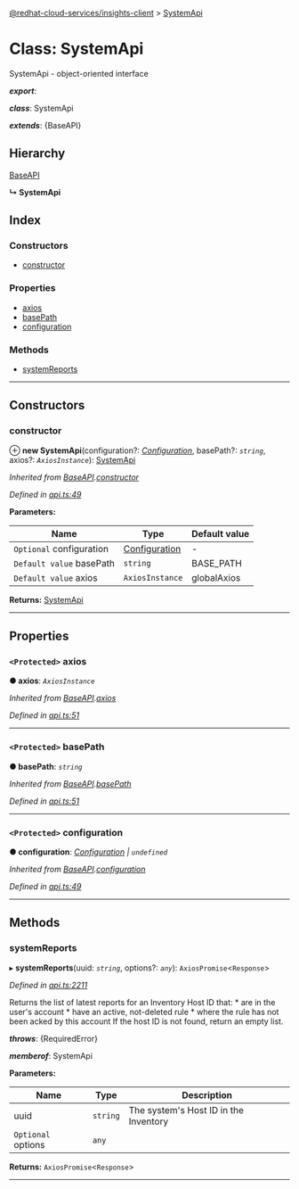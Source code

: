 [@redhat-cloud-services/insights-client](../README.md) > [SystemApi](../classes/systemapi.md)

# Class: SystemApi

SystemApi - object-oriented interface

*__export__*: 

*__class__*: SystemApi

*__extends__*: {BaseAPI}

## Hierarchy

 [BaseAPI](baseapi.md)

**↳ SystemApi**

## Index

### Constructors

* [constructor](systemapi.md#constructor)

### Properties

* [axios](systemapi.md#axios)
* [basePath](systemapi.md#basepath)
* [configuration](systemapi.md#configuration)

### Methods

* [systemReports](systemapi.md#systemreports)

---

## Constructors

<a id="constructor"></a>

###  constructor

⊕ **new SystemApi**(configuration?: *[Configuration](configuration.md)*, basePath?: *`string`*, axios?: *`AxiosInstance`*): [SystemApi](systemapi.md)

*Inherited from [BaseAPI](baseapi.md).[constructor](baseapi.md#constructor)*

*Defined in [api.ts:49](https://github.com/RedHatInsights/javascript-clients/blob/master/packages/insights/api.ts#L49)*

**Parameters:**

| Name | Type | Default value |
| ------ | ------ | ------ |
| `Optional` configuration | [Configuration](configuration.md) | - |
| `Default value` basePath | `string` |  BASE_PATH |
| `Default value` axios | `AxiosInstance` |  globalAxios |

**Returns:** [SystemApi](systemapi.md)

___

## Properties

<a id="axios"></a>

### `<Protected>` axios

**● axios**: *`AxiosInstance`*

*Inherited from [BaseAPI](baseapi.md).[axios](baseapi.md#axios)*

*Defined in [api.ts:51](https://github.com/RedHatInsights/javascript-clients/blob/master/packages/insights/api.ts#L51)*

___
<a id="basepath"></a>

### `<Protected>` basePath

**● basePath**: *`string`*

*Inherited from [BaseAPI](baseapi.md).[basePath](baseapi.md#basepath)*

*Defined in [api.ts:51](https://github.com/RedHatInsights/javascript-clients/blob/master/packages/insights/api.ts#L51)*

___
<a id="configuration"></a>

### `<Protected>` configuration

**● configuration**: *[Configuration](configuration.md) \| `undefined`*

*Inherited from [BaseAPI](baseapi.md).[configuration](baseapi.md#configuration)*

*Defined in [api.ts:49](https://github.com/RedHatInsights/javascript-clients/blob/master/packages/insights/api.ts#L49)*

___

## Methods

<a id="systemreports"></a>

###  systemReports

▸ **systemReports**(uuid: *`string`*, options?: *`any`*): `AxiosPromise`<`Response`>

*Defined in [api.ts:2211](https://github.com/RedHatInsights/javascript-clients/blob/master/packages/insights/api.ts#L2211)*

Returns the list of latest reports for an Inventory Host ID that: \* are in the user's account \* have an active, not-deleted rule \* where the rule has not been acked by this account If the host ID is not found, return an empty list.

*__throws__*: {RequiredError}

*__memberof__*: SystemApi

**Parameters:**

| Name | Type | Description |
| ------ | ------ | ------ |
| uuid | `string` |  The system&#39;s Host ID in the Inventory |
| `Optional` options | `any` |

**Returns:** `AxiosPromise`<`Response`>

___

